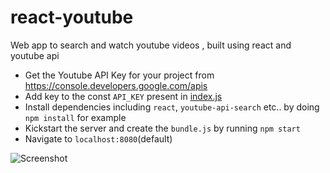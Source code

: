 # react-youtube  
Web app to search and watch youtube videos , built using react and youtube api  
  
* Get the Youtube API Key for your project from https://console.developers.google.com/apis  
* Add key to the const `API_KEY` present in [index.js](src/index.js)  
* Install dependencies including `react`, `youtube-api-search` etc.. by doing `npm install` for example  
* Kickstart the server and create the `bundle.js` by running `npm start`
* Navigate to `localhost:8080`(default)  
  
![Screenshot](https://image.ibb.co/hNCvvm/Capture.jpg "Screenshot of the working application")  
